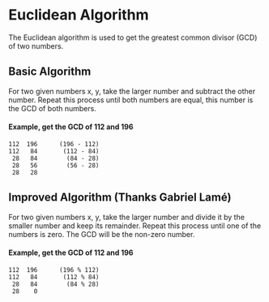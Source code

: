 # Euclidean Algorithm

The Euclidean algorithm is used to get the greatest common divisor (GCD) of two
numbers.

## Basic Algorithm

For two given numbers x, y, take the larger number and subtract the other
number. Repeat this process until both numbers are equal, this number is the
GCD of both numbers.

#### Example, get the GCD of 112 and 196

```
112  196      (196 - 112)  
112   84       (112 - 84)  
 28   84        (84 - 28)  
 28   56        (56 - 28)  
 28   28  
```

## Improved Algorithm (Thanks Gabriel Lamé)

For two given numbers x, y, take the larger number and divide it by the smaller
number and keep its remainder. Repeat this process until one of the numbers is
zero. The GCD will be the non-zero number.

#### Example, get the GCD of 112 and 196

```
112  196      (196 % 112)  
112   84       (112 % 84)  
 28   84        (84 % 28)  
 28    0  
```

